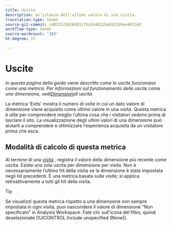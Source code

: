 ```yaml
---
title: Uscite
description: Un'istanza dell'ultimo valore di una visita.
translation-type: tm+mt
source-git-commit: c4833525816d81175a3446215eb92310ee4021dd
workflow-type: tm+mt
source-wordcount: '183'
ht-degree: 1%

---
```



# Uscite

*In questa pagina della guida viene descritto come le uscite funzionano come una metrica. Per informazioni sul funzionamento delle uscite come una dimensione, vedi[Dimensioni](../dimensions/exit-dimensions.md)di uscita.*

La metrica &#39;Exits&#39; mostra il numero di volte in cui un dato valore di dimensione viene acquisito come ultimo valore in una visita. Questa metrica è utile per comprendere meglio l’ultima cosa che i visitatori vedono prima di lasciare il sito. La visualizzazione degli ultimi valori di una dimensione può aiutarti a comprendere e ottimizzare l’esperienza acquisita da un visitatore prima che esca.

## Modalità di calcolo di questa metrica

Al termine di una [visita](visits.md) , registra il valore della dimensione più recente come uscita. Esiste una sola uscita per dimensione per visita. Non è necessariamente l’ultimo hit della visita se la dimensione è stata impostata negli hit precedenti. È una metrica basata sulle visite; si applica retroattivamente a tutti gli hit della visita.

>[!TIP]
>
>Se visualizzi questa metrica rispetto a una dimensione non sempre impostata in ogni visita, puoi nascondere il valore di dimensione &quot;Non specificato&quot; in  Analysis Workspace. Fate clic sull&#39;icona del filtro, quindi deselezionate [!UICONTROL Include unspecified (None)].
